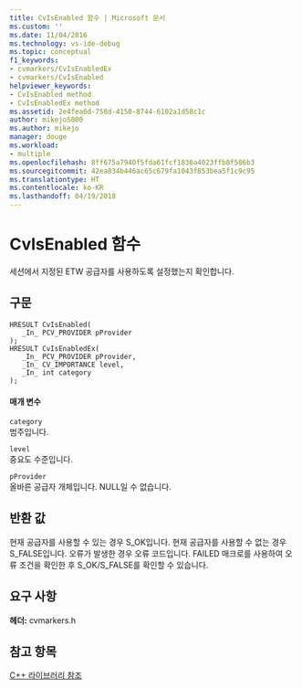 ```yaml
---
title: CvIsEnabled 함수 | Microsoft 문서
ms.custom: ''
ms.date: 11/04/2016
ms.technology: vs-ide-debug
ms.topic: conceptual
f1_keywords:
- cvmarkers/CvIsEnabledEx
- cvmarkers/CvIsEnabled
helpviewer_keywords:
- CvIsEnabled method
- CvIsEnabledEx method
ms.assetid: 2e4fea6d-758d-4150-8744-6102a1d58c1c
author: mikejo5000
ms.author: mikejo
manager: douge
ms.workload:
- multiple
ms.openlocfilehash: 8ff675a7940f5fda61fcf1836a4023ffb8f586b3
ms.sourcegitcommit: 42ea834b446ac65c679fa1043f853bea5f1c9c95
ms.translationtype: HT
ms.contentlocale: ko-KR
ms.lasthandoff: 04/19/2018
---
```

# <a name="cvisenabled-function"></a>CvIsEnabled 함수
세션에서 지정된 ETW 공급자를 사용하도록 설정했는지 확인합니다.  
  
## <a name="syntax"></a>구문  
  
```  
HRESULT CvIsEnabled(  
   _In_ PCV_PROVIDER pProvider  
);  
HRESULT CvIsEnabledEx(  
   _In_ PCV_PROVIDER pProvider,  
   _In_ CV_IMPORTANCE level,  
   _In_ int category  
);  
```  
  
#### <a name="parameters"></a>매개 변수  
 `category`  
 범주입니다.  
  
 `level`  
 중요도 수준입니다.  
  
 `pProvider`  
 올바른 공급자 개체입니다. NULL일 수 없습니다.  
  
## <a name="return-value"></a>반환 값  
 현재 공급자를 사용할 수 있는 경우 S_OK입니다. 현재 공급자를 사용할 수 없는 경우 S_FALSE입니다. 오류가 발생한 경우 오류 코드입니다. FAILED 매크로를 사용하여 오류 조건을 확인한 후 S_OK/S_FALSE를 확인할 수 있습니다.  
  
## <a name="requirements"></a>요구 사항  
 **헤더:** cvmarkers.h  
  
## <a name="see-also"></a>참고 항목  
 [C++ 라이브러리 참조](../profiling/cpp-library-reference.md)